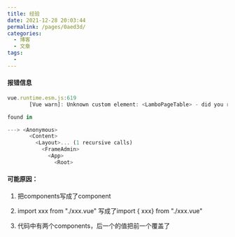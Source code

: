 ```yaml
---
title: 经验
date: 2021-12-28 20:03:44
permalink: /pages/0aed3d/
categories:
  - 博客
  - 文章
tags:
  - 
---
```

#### 报错信息

```js
vue.runtime.esm.js:619 
       [Vue warn]: Unknown custom element: <LamboPageTable> - did you register the component correctly? For recursive components, make sure to provide the "name" option.

found in

---> <Anonymous>
       <Content>
         <Layout>... (1 recursive calls)
           <FrameAdmin>
             <App>
               <Root>
```

#### 可能原因：

1. 把components写成了component

2. import xxx from "./xxx.vue" 写成了import { xxx} from "./xxx.vue"
3. 代码中有两个components，后一个的值把前一个覆盖了